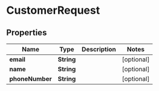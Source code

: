 

# CustomerRequest

## Properties

Name | Type | Description | Notes
------------ | ------------- | ------------- | -------------
**email** | **String** |  |  [optional]
**name** | **String** |  |  [optional]
**phoneNumber** | **String** |  |  [optional]



